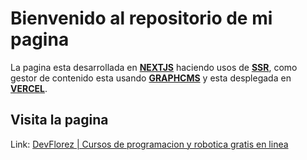 # Bienvenido al repositorio de mi pagina

La pagina esta desarrollada en [**NEXTJS**](https://nextjs.org/) haciendo usos de [**SSR**](https://nextjs.org/docs/api-reference/data-fetching/get-server-side-props), como gestor de contenido esta usando **[GRAPHCMS](https://graphcms.com/)** y esta desplegada en **[VERCEL](https://vercel.com/)**.

## Visita la pagina

Link: [DevFlorez | Cursos de programacion y robotica gratis en linea](https://www.devflorez.com/)